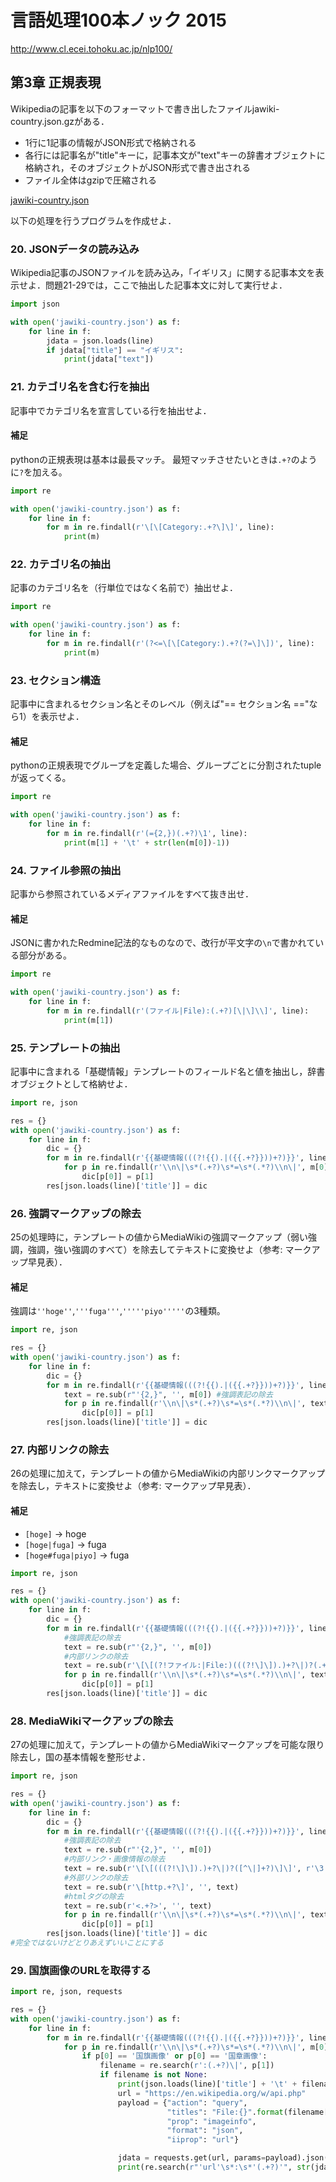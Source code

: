 # 言語処理100本ノック 2015

http://www.cl.ecei.tohoku.ac.jp/nlp100/

## 第3章 正規表現

Wikipediaの記事を以下のフォーマットで書き出したファイルjawiki-country.json.gzがある．

* 1行に1記事の情報がJSON形式で格納される
* 各行には記事名が"title"キーに，記事本文が"text"キーの辞書オブジェクトに格納され，そのオブジェクトがJSON形式で書き出される
* ファイル全体はgzipで圧縮される

[jawiki-country.json](./jawiki-country.json)

以下の処理を行うプログラムを作成せよ．

### 20. JSONデータの読み込み

Wikipedia記事のJSONファイルを読み込み，「イギリス」に関する記事本文を表示せよ．問題21-29では，ここで抽出した記事本文に対して実行せよ．

```py
import json

with open('jawiki-country.json') as f:
    for line in f:
        jdata = json.loads(line)
        if jdata["title"] == "イギリス":
            print(jdata["text"])
```

### 21. カテゴリ名を含む行を抽出

記事中でカテゴリ名を宣言している行を抽出せよ．

#### 補足

pythonの正規表現は基本は最長マッチ。
最短マッチさせたいときは`.+?`のように`?`を加える。

```py
import re

with open('jawiki-country.json') as f:
    for line in f:
        for m in re.findall(r'\[\[Category:.+?\]\]', line):
            print(m)
```

### 22. カテゴリ名の抽出

記事のカテゴリ名を（行単位ではなく名前で）抽出せよ．

```py
import re

with open('jawiki-country.json') as f:
    for line in f:
        for m in re.findall(r'(?<=\[\[Category:).+?(?=\]\])', line):
            print(m)
```

### 23. セクション構造

記事中に含まれるセクション名とそのレベル（例えば"== セクション名 =="なら1）を表示せよ．

#### 補足

pythonの正規表現でグループを定義した場合、グループごとに分割されたtupleが返ってくる。

```py
import re

with open('jawiki-country.json') as f:
    for line in f:
        for m in re.findall(r'(={2,})(.+?)\1', line):
            print(m[1] + '\t' + str(len(m[0])-1))
```

### 24. ファイル参照の抽出

記事から参照されているメディアファイルをすべて抜き出せ．

#### 補足

JSONに書かれたRedmine記法的なものなので、改行が平文字の`\n`で書かれている部分がある。

```py
import re

with open('jawiki-country.json') as f:
    for line in f:
        for m in re.findall(r'(ファイル|File):(.+?)[\|\]\\]', line):
            print(m[1])
```

### 25. テンプレートの抽出

記事中に含まれる「基礎情報」テンプレートのフィールド名と値を抽出し，辞書オブジェクトとして格納せよ．

```py
import re, json

res = {}
with open('jawiki-country.json') as f:
    for line in f:
        dic = {}
        for m in re.findall(r'{{基礎情報(((?!{{).|({{.+?}}))+?)}}', line):
            for p in re.findall(r'\\n\|\s*(.+?)\s*=\s*(.*?)\\n\|', m[0]):
                dic[p[0]] = p[1]
        res[json.loads(line)['title']] = dic
```

### 26. 強調マークアップの除去

25の処理時に，テンプレートの値からMediaWikiの強調マークアップ（弱い強調，強調，強い強調のすべて）を除去してテキストに変換せよ（参考: マークアップ早見表）．

#### 補足

強調は`''hoge''`,`'''fuga'''`,`'''''piyo'''''`の3種類。

```py
import re, json

res = {}
with open('jawiki-country.json') as f:
    for line in f:
        dic = {}
        for m in re.findall(r'{{基礎情報(((?!{{).|({{.+?}}))+?)}}', line):
            text = re.sub(r"'{2,}", '', m[0]) #強調表記の除去
            for p in re.findall(r'\\n\|\s*(.+?)\s*=\s*(.*?)\\n\|', text):
                dic[p[0]] = p[1]
        res[json.loads(line)['title']] = dic
```

### 27. 内部リンクの除去

26の処理に加えて，テンプレートの値からMediaWikiの内部リンクマークアップを除去し，テキストに変換せよ（参考: マークアップ早見表）．

#### 補足

* `[hoge]` -> hoge
* `[hoge|fuga]` -> fuga
* `[hoge#fuga|piyo]` -> fuga

```py
import re, json

res = {}
with open('jawiki-country.json') as f:
    for line in f:
        dic = {}
        for m in re.findall(r'{{基礎情報(((?!{{).|({{.+?}}))+?)}}', line):
            #強調表記の除去
            text = re.sub(r"'{2,}", '', m[0])
            #内部リンクの除去
            text = re.sub(r'\[\[(?!ファイル:|File:)(((?!\]\]).)+?\|)?(.+?)\]\]', r'\3', text)
            for p in re.findall(r'\\n\|\s*(.+?)\s*=\s*(.*?)\\n\|', text):
                dic[p[0]] = p[1]
        res[json.loads(line)['title']] = dic
```

### 28. MediaWikiマークアップの除去

27の処理に加えて，テンプレートの値からMediaWikiマークアップを可能な限り除去し，国の基本情報を整形せよ．

```py
import re, json

res = {}
with open('jawiki-country.json') as f:
    for line in f:
        dic = {}
        for m in re.findall(r'{{基礎情報(((?!{{).|({{.+?}}))+?)}}', line):
            #強調表記の除去
            text = re.sub(r"'{2,}", '', m[0])
            #内部リンク・画像情報の除去
            text = re.sub(r'\[\[(((?!\]\]).)+?\|)?([^\|]+?)\]\]', r'\3', text)
            #外部リンクの除去
            text = re.sub(r'\[http.+?\]', '', text)
            #htmlタグの除去
            text = re.sub(r'<.+?>', '', text)
            for p in re.findall(r'\\n\|\s*(.+?)\s*=\s*(.*?)\\n\|', text):
                dic[p[0]] = p[1]
        res[json.loads(line)['title']] = dic
#完全ではないけどとりあえずいいことにする
```

### 29. 国旗画像のURLを取得する

```py
import re, json, requests

res = {}
with open('jawiki-country.json') as f:
    for line in f:
        for m in re.findall(r'{{基礎情報(((?!{{).|({{.+?}}))+?)}}', line):
            for p in re.findall(r'\\n\|\s*(.+?)\s*=\s*(.*?)\\n\|', m[0]):
                if p[0] == '国旗画像' or p[0] == '国章画像':
                    filename = re.search(r':(.+?)\|', p[1])
                    if filename is not None:
                        print(json.loads(line)['title'] + '\t' + filename[1])
                        url = "https://en.wikipedia.org/w/api.php"
                        payload = {"action": "query",
                                   "titles": "File:{}".format(filename[1]),
                                   "prop": "imageinfo",
                                   "format": "json",
                                   "iiprop": "url"}

                        jdata = requests.get(url, params=payload).json()
                        print(re.search(r"'url'\s*:\s*'(.+?)'", str(jdata))[1])
```
